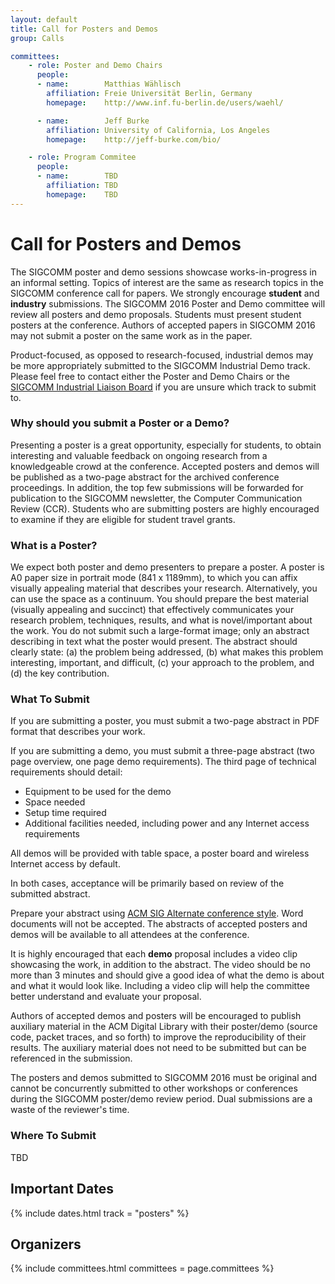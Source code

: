 ```yaml
---
layout: default
title: Call for Posters and Demos
group: Calls

committees:
    - role: Poster and Demo Chairs
      people:
      - name:        Matthias Wählisch
        affiliation: Freie Universität Berlin, Germany
        homepage:    http://www.inf.fu-berlin.de/users/waehl/

      - name:        Jeff Burke
        affiliation: University of California, Los Angeles
        homepage:    http://jeff-burke.com/bio/

    - role: Program Commitee
      people:
      - name:        TBD
        affiliation: TBD
        homepage:    TBD
---
```


# Call for Posters and Demos

The SIGCOMM poster and demo sessions showcase works-in-progress in an informal setting. Topics of interest are the same as research topics in the SIGCOMM conference call for papers. We strongly encourage **student** and **industry** submissions. The SIGCOMM 2016 Poster and Demo committee will review all posters and demo proposals. Students must present student posters at the conference. Authors of accepted papers in SIGCOMM 2016 may not submit a poster on the same work as in the paper.

Product-focused, as opposed to research-focused, industrial demos may be more appropriately submitted to the SIGCOMM Industrial Demo track. Please feel free to contact either the Poster and Demo Chairs or the [SIGCOMM Industrial Liaison Board](http://www.sigcomm.org/content/sigcomm-industrial-advisory-board) if you are unsure which track to submit to.


### Why should you submit a Poster or a Demo?

Presenting a poster is a great opportunity, especially for students, to obtain interesting and valuable feedback on ongoing research from a knowledgeable crowd at the conference. Accepted posters and demos will be published as a two-page abstract for the archived conference proceedings. In addition, the top few submissions will be forwarded for publication to the SIGCOMM newsletter, the Computer Communication Review (CCR). Students who are submitting posters are highly encouraged to examine if they are eligible for student travel grants.

### What is a Poster?

We expect both poster and demo presenters to prepare a poster. A poster is A0 paper size in portrait mode (841 x 1189mm), to which you can affix visually appealing material that describes your research. Alternatively, you can use the space as a continuum. You should prepare the best material (visually appealing and succinct) that effectively communicates your research problem, techniques, results, and what is novel/important about the work. You do not submit such a large-format image; only an abstract describing in text what the poster would present. The abstract should clearly state: (a) the problem being addressed, (b) what makes this problem interesting, important, and difficult, (c) your approach to the problem, and (d) the key contribution.

### What To Submit

If you are submitting a poster, you must submit a two-page abstract in PDF format that describes your work.

If you are submitting a demo, you must submit a three-page abstract (two page overview, one page demo requirements). The third page of technical requirements should detail:

- Equipment to be used for the demo
- Space needed
- Setup time required
- Additional facilities needed, including power and any Internet access requirements

All demos will be provided with table space, a poster board and wireless Internet access by default.

In both cases, acceptance will be primarily based on review of the submitted abstract.

Prepare your abstract using [ACM SIG Alternate conference style](http://www.acm.org/sigs/publications/proceedings-templates). Word documents will not be accepted. The abstracts of accepted posters and demos will be available to all attendees at the conference.

It is highly encouraged that each **demo** proposal includes a video clip showcasing the work, in addition to the abstract. The video should be no more than 3 minutes and should give a good idea of what the demo is about and what it would look like. Including a video clip will help the committee better understand and evaluate your proposal.

Authors of accepted demos and posters will be encouraged to publish auxiliary material in the ACM Digital Library with their poster/demo (source code, packet traces, and so forth) to improve the reproducibility of their results. The auxiliary material does not need to be submitted but can be referenced in the submission.

The posters and demos submitted to SIGCOMM 2016 must be original and cannot be concurrently submitted to other workshops or conferences during the SIGCOMM poster/demo review period. Dual submissions are a waste of the reviewer's time.

### Where To Submit

TBD

<!-- Please submit your abstract at <https://sigcomm17posters.hotcrp.com/>. Submissions are single blind, so please include authors' names and affiliation. When submitting (a poster), indicate if the submission should be considered for the ACM SIGCOMM Student Research Competition (SRC). -->

## <i class="fa fa-calendar"></i> Important Dates

{% include dates.html track = "posters" %}

## Organizers

{% include committees.html committees = page.committees %}
